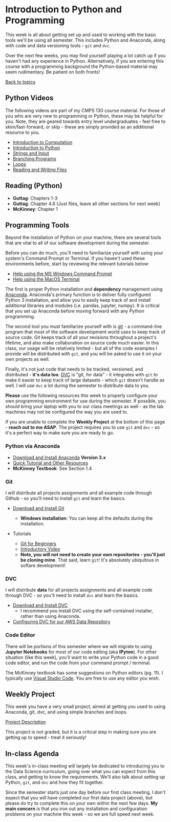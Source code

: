 # Introduction to Python and Programming
This week is all about getting set up and used to working with the basic tools we'll be using all semester.  This includes Python and Anaconda, along with code and data versioning tools - `git` and `dvc`. 

Over the next few weeks, you may find yourself playing a lot catch up if you haven't had any experience in Python.  Alternatively, if you are entering this course with a programming background the Python-based material may seem rudimentary.  Be patient on both fronts!

[Back to topics](../topics.html)

## Python Videos
The following videos are part of my CMPS 130 course material.  For those of you who are very new to programming or Python, these may be helpful for you.  Note, they are geared towards entry level undergraduates - feel free to skim/fast-forward, or skip - these are simply provided as an additional resource to you.

- [Introduction to Computation](https://pages.ramapo.edu/~sfrees/courses/cmps130/modules/module00/)
- [Introduction to Python](https://pages.ramapo.edu/~sfrees/courses/cmps130/modules/module01/)
- [Strings and Input](https://pages.ramapo.edu/~sfrees/courses/cmps130/modules/module02/)
- [Branching Programs](https://pages.ramapo.edu/~sfrees/courses/cmps130/modules/module03/)
- [Loops](https://pages.ramapo.edu/~sfrees/courses/cmps130/modules/module04/)
- [Reading and Writing Files](https://pages.ramapo.edu/~sfrees/courses/cmps130/modules/module09)

## Reading (Python)
- **Guttag**:  Chapters 1-3
- **Guttag**:  Chapter 4.6 (Just files, leave all other sections for next week)
- **McKinney**:  Chapter 1

## Programming Tools
Beyond the installation of Python on your machine, there are several tools that are vital to all of our software development during the semester.  

Before you can do much, you'll need to familiarize yourself with using your system's Command Prompt or Terminal.  If you haven't used these environments before, start by reviewing the relevant tutorials below:
- [Help using the MS Windows Command Prompt](http://www.7tutorials.com/command-prompt-how-use-basic-commands)
- [Help using the MacOS Terminal](https://www.youtube.com/watch?v=-Vl4rpZVA6I)

The first is proper Python installation and **dependency** management using [Anaconda](https://www.anaconda.com/distribution/).  Anaconda's primary function is to deliver fully configured Python 3 installation, and allow you to easily keep track of and install additional libraries and modules (i.e. pandas, jupyter, numpy).  It is critical that you set up Anaconda before moving forward with any Python programming.

The second tool you must familiarize yourself with is [git](https://git-scm.com/) - a command-line program that most of the software development world uses to keep track of source code.  Git keeps track of all your revisions throughout a project's lifetime, and also make collaboration on source code much easier.  In this class, our usage will be relatively limited - but all of the code examples I provide will be distributed with `git`, and you will be asked to use it on your own projects as well.

Finally, it's not just code that needs to be tracked, versioned, and distributed - **it's data too**.  [DVC](https://dvc.org/) is "git, for data" - it integrates with `git` to make it easier to keep track of large datasets - which `git` doesn't handle as well.  I will use `dvc` a lot during the semester to distribute data to you.

**Please** use the following resources this week to properly configure your own programming environment for use during the semester.  If possible, you should bring your laptop with you to our class meetings as well - as the lab machines may not be configured the way you are used to.

If you are unable to complete the **Weekly Project** at the bottom of this page - **reach out to me ASAP**.  The project requires you to use `git` and `dvc` - so it's a perfect way to make sure you are ready to go.

### Python via Anaconda
- [Download and Install Anaconda](https://www.anaconda.com/distribution/#download-section) **Version 3.x**
- [Quick Tutorial and Other Resources](../anaconda.html)
- **McKinney Textbook**:  See Section 1.4

### Git
I will distribute all projects assignments and all example code through Github - so you'll need to install `git` and learn the basics.
- [Download and Install Git](https://git-scm.com/downloads)
     - **Windows installation**:  You can keep all the defaults during the installation.

- Tutorials
  - [Git for Beginners](https://product.hubspot.com/blog/git-and-github-tutorial-for-beginners)
  - [Introductory Video](https://www.youtube.com/watch?v=4SD6rWt9wUQ)
  - **Note, you will not need to create your own repositories - you'll just be cloning mine**.  That said, learn `git`!  It's absolutely ubiquitous in softare development!

### DVC
I will distribute **data** for all projects assignments and all example code through DVC - so you'll need to install `dvc` and learn the basics.
- [Download and Install DVC](https://dvc.org/doc/install)
    - I recommend you install DVC using the self-contained installer, rather than using Anaconda.
- [Configuring DVC for our AWS Data Repository](../dvc.html)

### Code Editor
There will be portions of this semester where we will migrate to using **Jupyter Notebooks** for most of our code editing (aka **IPyton**).  For other situation (like this week), you'll want to write your Python code in a good code editor, and run the code from your command prompt / terminal.  

The McKinney textbook has some suggestions on Python editors (pg. 11).  I typically use [Visual Studio Code](https://code.visualstudio.com/).  You are free to use any editor you wish.

## Weekly Project
This week you have a very small project, aimed at getting you used to using Anaconda, git, dvc, and using simple branches and loops.

[Project Description](https://github.com/scottfrees/cmps530-wp1)

This project is not graded, but it is a critical step in making sure you are getting up to speed - treat it seriously!

## In-class Agenda
This week's in-class meeting will largely be dedicated to introducing you to the Data Science curriculum, going over what you can expect from this class, and getting to know the requirements.  We'll also talk about setting up Python, `git`, and `dvc` and how they fit together.

Since the semester starts just one day before our first class meeting, I don't expect that you will have completed our first data project (above), but please do try to complete this on your own within the next few days.  **My main concern** is that you iron out any installation and configuration problems on your machine this week - so we are full speed next week.